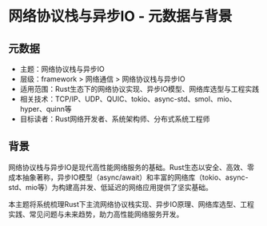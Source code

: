 # 网络协议栈与异步IO - 元数据与背景

## 元数据

- 主题：网络协议栈与异步IO
- 层级：framework > 网络通信 > 网络协议栈与异步IO
- 适用范围：Rust生态下的网络协议实现、异步IO模型、网络库选型与工程实践
- 相关技术：TCP/IP、UDP、QUIC、tokio、async-std、smol、mio、hyper、quinn等
- 目标读者：Rust网络开发者、系统架构师、分布式系统工程师

## 背景

网络协议栈与异步IO是现代高性能网络服务的基础。Rust生态以安全、高效、零成本抽象著称，异步IO模型（async/await）和丰富的网络库（tokio、async-std、mio等）为构建高并发、低延迟的网络应用提供了坚实基础。

本主题将系统梳理Rust下主流网络协议栈实现、异步IO原理、网络库选型、工程实践、常见问题与未来趋势，助力高性能网络服务开发。
